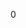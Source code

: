 <div id="_collider_8h_source">

</div>

<span id="_collider_8h_source" label="_collider_8h_source"></span>

<div class="DoxyCode">

0

</div>
